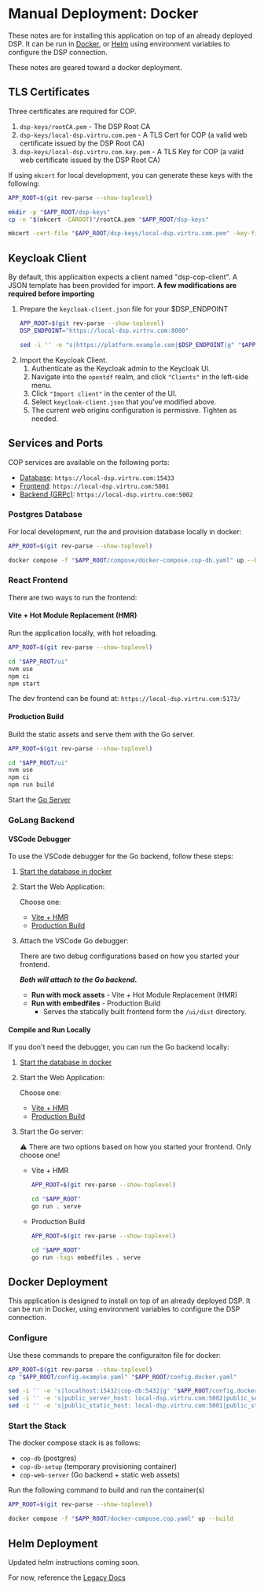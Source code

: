 # Manual Deployment: Docker
These notes are for installing this application on top of an already deployed DSP. It can be run in [Docker](#docker-deployment), or [Helm](#helm-deployment) using environment variables to configure the DSP connection. 

These notes are geared toward a docker deployment.

## TLS Certificates
Three certificates are required for COP.

1. `dsp-keys/rootCA.pem` - The DSP Root CA
1. `dsp-keys/local-dsp.virtru.com.pem` - A TLS Cert for COP (a valid web certificate issued by the DSP Root CA)
1. `dsp-keys/local-dsp.virtru.com.key.pem` - A TLS Key for COP (a valid web certificate issued by the DSP Root CA)

If using `mkcert` for local development, you can generate these keys with the following:
```sh
APP_ROOT=$(git rev-parse --show-toplevel)

mkdir -p "$APP_ROOT/dsp-keys"
cp -n "$(mkcert -CAROOT)"/rootCA.pem "$APP_ROOT/dsp-keys"

mkcert -cert-file "$APP_ROOT/dsp-keys/local-dsp.virtru.com.pem" -key-file "$APP_ROOT/dsp-keys/local-dsp.virtru.com.key.pem" local-dsp.virtru.com "*.local-dsp.virtru.com" localhost
```

## Keycloak Client
By default, this applicaition expects a client named "dsp-cop-client". A JSON template has been provided for import. **A few modifications are required before importing**

1. Prepare the `keycloak-client.json` file for your $DSP_ENDPOINT
   ```sh
   APP_ROOT=$(git rev-parse --show-toplevel)
   DSP_ENDPOINT="https://local-dsp.virtru.com:8080"

   sed -i '' -e "s|https://platform.example.com|$DSP_ENDPOINT|g" "$APP_ROOT/deploy/release-assets/keycloak-client.json"
   ```
1. Import the Keycloak Client.  
   1. Authenticate as the Keycloak admin to the Keycloak UI.
   1. Navigate into the `opentdf` realm, and click `"Clients"` in the left-side menu.
   1. Click `"Import client"` in the center of the UI.
   1. Select `keycloak-client.json` that you've modified above.
   1. The current web origins configuration is permissive.  Tighten as needed.

## Services and Ports
COP services are available on the following ports:
- [Database](#postgres-database): `https://local-dsp.virtru.com:15433`
- [Frontend](#react-frontend): `https://local-dsp.virtru.com:5001`
- [Backend (GRPc)](#golang-backend): `https://local-dsp.virtru.com:5002`

### Postgres Database
For local development, run the and provision database locally in docker:
```sh
APP_ROOT=$(git rev-parse --show-toplevel)

docker compose -f "$APP_ROOT/compose/docker-compose.cop-db.yaml" up --build
```

### React Frontend
There are two ways to run the frontend:

#### Vite + Hot Module Replacement (HMR)
Run the application locally, with hot reloading.
```sh
APP_ROOT=$(git rev-parse --show-toplevel)

cd "$APP_ROOT/ui"
nvm use
npm ci
npm start
```

The dev frontend can be found at: `https://local-dsp.virtru.com:5173/`

#### Production Build
Build the static assets and serve them with the Go server.
```sh
APP_ROOT=$(git rev-parse --show-toplevel)

cd "$APP_ROOT/ui"
nvm use
npm ci
npm run build
```

Start the [Go Server](#golang-backend)

### GoLang Backend
#### VSCode Debugger
To use the VSCode debugger for the Go backend, follow these steps:

1. [Start the database in docker](#postgres-database)

1. Start the Web Application:

   Choose one:
      - [Vite + HMR](#vite--hot-module-replacement-hmr)
      - [Production Build](#production-build)

1. Attach the VSCode Go debugger:

   There are two debug configurations based on how you started your frontend.
   
   _**Both will attach to the Go backend.**_

   - **Run with mock assets** - Vite + Hot Module Replacement (HMR)
   - **Run with embedfiles** - Production Build
      - Serves the statically built frontend form the `/ui/dist` directory.


#### Compile and Run Locally
If you don't need the debugger, you can run the Go backend locally:

1. [Start the database in docker](#postgres-database)

1. Start the Web Application:

   Choose one:
      - [Vite + HMR](#vite--hot-module-replacement-hmr)
      - [Production Build](#production-build)

1. Start the Go server:

   ⚠️ There are two options based on how you started your frontend. Only choose one!
   
   - Vite + HMR
      ```sh
      APP_ROOT=$(git rev-parse --show-toplevel)

      cd "$APP_ROOT"
      go run . serve
      ```
   - Production Build
      ```sh
      APP_ROOT=$(git rev-parse --show-toplevel)

      cd "$APP_ROOT"
      go run -tags embedfiles . serve
      ```

## Docker Deployment

This application is designed to install on top of an already deployed DSP. It can be run in Docker, using environment variables to configure the DSP connection.

### Configure
Use these commands to prepare the configuraiton file for docker:

```sh
APP_ROOT=$(git rev-parse --show-toplevel)
cp "$APP_ROOT/config.example.yaml" "$APP_ROOT/config.docker.yaml"

sed -i '' -e 's|localhost:15432|cop-db:5432|g' "$APP_ROOT/config.docker.yaml"
sed -i '' -e 's|public_server_host: local-dsp.virtru.com:5002|public_server_host: https://local-dsp.virtru.com:5002|g' "$APP_ROOT/config.docker.yaml"
sed -i '' -e 's|public_static_host: local-dsp.virtru.com:5001|public_static_host: https://local-dsp.virtru.com:5001|g' "$APP_ROOT/config.docker.yaml"
```

### Start the Stack
The docker compose stack is as follows:

- `cop-db` (postgres)
- `cop-db-setup` (temporary provisioning container)
- `cop-web-server` (Go backend + static web assets)

Run the following command to build and run the container(s)

```sh
APP_ROOT=$(git rev-parse --show-toplevel)

docker compose -f "$APP_ROOT/docker-compose.cop.yaml" up --build
```

## Helm Deployment
Updated helm instructions coming soon.

For now, reference the [Legacy Docs](./charts/README.md)

